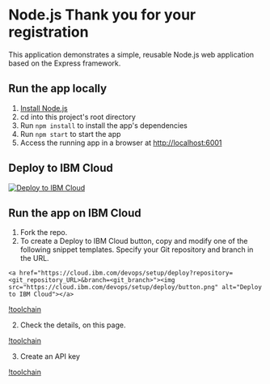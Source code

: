 # Node.js Thank you for your registration

This application demonstrates a simple, reusable Node.js web application based on the Express framework.

## Run the app locally

1. [Install Node.js][]
1. cd into this project's root directory
1. Run `npm install` to install the app's dependencies
1. Run `npm start` to start the app
1. Access the running app in a browser at <http://localhost:6001>

[Install Node.js]: https://nodejs.org/en/download/

## Deploy to IBM Cloud

<a href="https://cloud.ibm.com/devops/setup/deploy?repository=https://github.com/rapchic/cfc-india&branch=master"><img src="https://cloud.ibm.com/devops/setup/deploy/button.png" alt="Deploy to IBM Cloud"></a>

## Run the app on IBM Cloud

1. Fork the repo.
2. To create a Deploy to IBM Cloud button, copy and modify one of the following snippet templates. Specify your Git repository and branch in the URL.
```
<a href="https://cloud.ibm.com/devops/setup/deploy?repository=<git_repository_URL>&branch=<git_branch>"><img src="https://cloud.ibm.com/devops/setup/deploy/button.png" alt="Deploy to IBM Cloud"></a>
```
[!toolchain](img/pic1.png)

2. Check the details, on this page.

[!toolchain](img/pic2.png)

3. Create an API key

[!toolchain](img/pic3.png)
